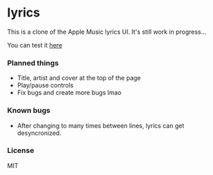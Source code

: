 # lyrics

This is a clone of the Apple Music lyrics UI. It's still work in progress...

You can test it [here](https://idkwhatusernameuse.github.io/lyrics)

### Planned things

- Title, artist and cover at the top of the page
- Play/pause controls
- Fix bugs and create more bugs lmao

### Known bugs

- After changing to many times between lines, lyrics can get desyncronized.

### License

MIT